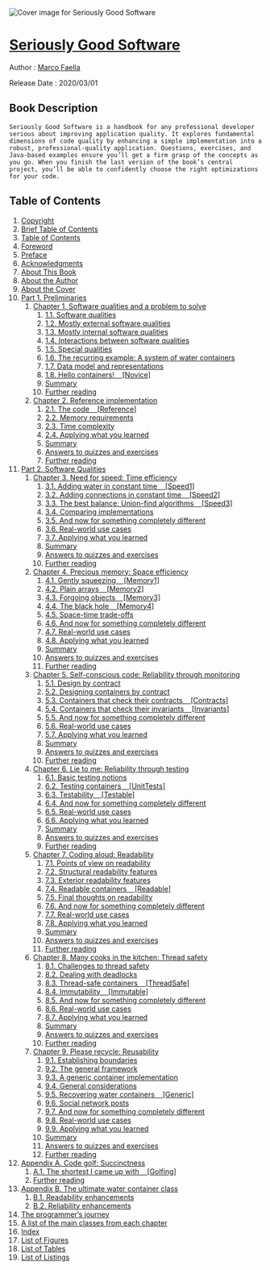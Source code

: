 ![Cover image for Seriously Good Software](https://imgdetail.ebookreading.net/cover/cover/20200920/EB9781617296291.jpg)

[Seriously Good Software](https://ebookreading.net/view/book/Seriously+Good+Software-EB9781617296291_1.html "Seriously Good Software")
====================================================================================================================

Author : [Marco Faella](https://ebookreading.net/search/author/Marco+Faella)

Release Date : 2020/03/01

Book Description
-----------------


    
    Seriously Good Software is a handbook for any professional developer serious about improving application quality. It explores fundamental dimensions of code quality by enhancing a simple implementation into a robust, professional-quality application. Questions, exercises, and Java-based examples ensure you’ll get a firm grasp of the concepts as you go. When you finish the last version of the book’s central project, you’ll be able to confidently choose the right optimizations for your code.
  
  
  

Table of Contents
-----------------

1. [Copyright](https://ebookreading.net/view/book/Seriously+Good+Software-EB9781617296291_3.html)
1. [Brief Table of Contents](https://ebookreading.net/view/book/Seriously+Good+Software-EB9781617296291_4.html)
1. [Table of Contents](https://ebookreading.net/view/book/Seriously+Good+Software-EB9781617296291_5.html)
1. [Foreword](https://ebookreading.net/view/book/Seriously+Good+Software-EB9781617296291_6.html)
1. [Preface](https://ebookreading.net/view/book/Seriously+Good+Software-EB9781617296291_7.html)
1. [Acknowledgments](https://ebookreading.net/view/book/Seriously+Good+Software-EB9781617296291_8.html)
1. [About This Book](https://ebookreading.net/view/book/Seriously+Good+Software-EB9781617296291_9.html)
1. [About the Author](https://ebookreading.net/view/book/Seriously+Good+Software-EB9781617296291_10.html)
1. [About the Cover](https://ebookreading.net/view/book/Seriously+Good+Software-EB9781617296291_11.html)
1. [Part 1. Preliminaries](https://ebookreading.net/view/book/Seriously+Good+Software-EB9781617296291_12.html)
    1. [Chapter 1. Software qualities and a problem to solve](https://ebookreading.net/view/book/Seriously+Good+Software-EB9781617296291_13.html)
        1. [1.1. Software qualities](https://ebookreading.net/view/book/Seriously+Good+Software-EB9781617296291_13.html#ch01lev1sec1)
        1. [1.2. Mostly external software qualities](https://ebookreading.net/view/book/Seriously+Good+Software-EB9781617296291_13.html#ch01lev1sec2)
        1. [1.3. Mostly internal software qualities](https://ebookreading.net/view/book/Seriously+Good+Software-EB9781617296291_13.html#ch01lev1sec3)
        1. [1.4. Interactions between software qualities](https://ebookreading.net/view/book/Seriously+Good+Software-EB9781617296291_13.html#ch01lev1sec4)
        1. [1.5. Special qualities](https://ebookreading.net/view/book/Seriously+Good+Software-EB9781617296291_13.html#ch01lev1sec5)
        1. [1.6. The recurring example: A system of water containers](https://ebookreading.net/view/book/Seriously+Good+Software-EB9781617296291_13.html#ch01lev1sec6)
        1. [1.7. Data model and representations](https://ebookreading.net/view/book/Seriously+Good+Software-EB9781617296291_13.html#ch01lev1sec7)
        1. [1.8. Hello containers!&nbsp;&nbsp;&nbsp;&nbsp;[Novice]](https://ebookreading.net/view/book/Seriously+Good+Software-EB9781617296291_13.html#ch01lev1sec8)
        1. [Summary](https://ebookreading.net/view/book/Seriously+Good+Software-EB9781617296291_13.html#ch01lev1sec9)
        1. [Further reading](https://ebookreading.net/view/book/Seriously+Good+Software-EB9781617296291_13.html#ch01lev1sec10)
    1. [Chapter 2. Reference implementation](https://ebookreading.net/view/book/Seriously+Good+Software-EB9781617296291_14.html)
        1. [2.1. The code&nbsp;&nbsp;&nbsp;&nbsp;[Reference]](https://ebookreading.net/view/book/Seriously+Good+Software-EB9781617296291_14.html#ch02lev1sec1)
        1. [2.2. Memory requirements](https://ebookreading.net/view/book/Seriously+Good+Software-EB9781617296291_14.html#ch02lev1sec2)
        1. [2.3. Time complexity](https://ebookreading.net/view/book/Seriously+Good+Software-EB9781617296291_14.html#ch02lev1sec3)
        1. [2.4. Applying what you learned](https://ebookreading.net/view/book/Seriously+Good+Software-EB9781617296291_14.html#ch02lev1sec4)
        1. [Summary](https://ebookreading.net/view/book/Seriously+Good+Software-EB9781617296291_14.html#ch02lev1sec5)
        1. [Answers to quizzes and exercises](https://ebookreading.net/view/book/Seriously+Good+Software-EB9781617296291_14.html#ch02lev1sec6)
        1. [Further reading](https://ebookreading.net/view/book/Seriously+Good+Software-EB9781617296291_14.html#ch02lev1sec7)
1. [Part 2. Software Qualities](https://ebookreading.net/view/book/Seriously+Good+Software-EB9781617296291_15.html)
    1. [Chapter 3. Need for speed: Time efficiency](https://ebookreading.net/view/book/Seriously+Good+Software-EB9781617296291_16.html)
        1. [3.1. Adding water in constant time&nbsp;&nbsp;&nbsp;&nbsp;[Speed1]](https://ebookreading.net/view/book/Seriously+Good+Software-EB9781617296291_16.html#ch03lev1sec1)
        1. [3.2. Adding connections in constant time&nbsp;&nbsp;&nbsp;&nbsp;[Speed2]](https://ebookreading.net/view/book/Seriously+Good+Software-EB9781617296291_16.html#ch03lev1sec2)
        1. [3.3. The best balance: Union-find algorithms&nbsp;&nbsp;&nbsp;&nbsp;[Speed3]](https://ebookreading.net/view/book/Seriously+Good+Software-EB9781617296291_16.html#ch03lev1sec3)
        1. [3.4. Comparing implementations](https://ebookreading.net/view/book/Seriously+Good+Software-EB9781617296291_16.html#ch03lev1sec4)
        1. [3.5. And now for something completely different](https://ebookreading.net/view/book/Seriously+Good+Software-EB9781617296291_16.html#ch03lev1sec5)
        1. [3.6. Real-world use cases](https://ebookreading.net/view/book/Seriously+Good+Software-EB9781617296291_16.html#ch03lev1sec6)
        1. [3.7. Applying what you learned](https://ebookreading.net/view/book/Seriously+Good+Software-EB9781617296291_16.html#ch03lev1sec7)
        1. [Summary](https://ebookreading.net/view/book/Seriously+Good+Software-EB9781617296291_16.html#ch03lev1sec8)
        1. [Answers to quizzes and exercises](https://ebookreading.net/view/book/Seriously+Good+Software-EB9781617296291_16.html#ch03lev1sec9)
        1. [Further reading](https://ebookreading.net/view/book/Seriously+Good+Software-EB9781617296291_16.html#ch03lev1sec10)
    1. [Chapter 4. Precious memory: Space efficiency](https://ebookreading.net/view/book/Seriously+Good+Software-EB9781617296291_17.html)
        1. [4.1. Gently squeezing&nbsp;&nbsp;&nbsp;&nbsp;[Memory1]](https://ebookreading.net/view/book/Seriously+Good+Software-EB9781617296291_17.html#ch04lev1sec1)
        1. [4.2. Plain arrays&nbsp;&nbsp;&nbsp;&nbsp;[Memory2]](https://ebookreading.net/view/book/Seriously+Good+Software-EB9781617296291_17.html#ch04lev1sec2)
        1. [4.3. Forgoing objects&nbsp;&nbsp;&nbsp;&nbsp;[Memory3]](https://ebookreading.net/view/book/Seriously+Good+Software-EB9781617296291_17.html#ch04lev1sec3)
        1. [4.4. The black hole&nbsp;&nbsp;&nbsp;&nbsp;[Memory4]](https://ebookreading.net/view/book/Seriously+Good+Software-EB9781617296291_17.html#ch04lev1sec4)
        1. [4.5. Space-time trade-offs](https://ebookreading.net/view/book/Seriously+Good+Software-EB9781617296291_17.html#ch04lev1sec5)
        1. [4.6. And now for something completely different](https://ebookreading.net/view/book/Seriously+Good+Software-EB9781617296291_17.html#ch04lev1sec6)
        1. [4.7. Real-world use cases](https://ebookreading.net/view/book/Seriously+Good+Software-EB9781617296291_17.html#ch04lev1sec7)
        1. [4.8. Applying what you learned](https://ebookreading.net/view/book/Seriously+Good+Software-EB9781617296291_17.html#ch04lev1sec8)
        1. [Summary](https://ebookreading.net/view/book/Seriously+Good+Software-EB9781617296291_17.html#ch04lev1sec9)
        1. [Answers to quizzes and exercises](https://ebookreading.net/view/book/Seriously+Good+Software-EB9781617296291_17.html#ch04lev1sec10)
        1. [Further reading](https://ebookreading.net/view/book/Seriously+Good+Software-EB9781617296291_17.html#ch04lev1sec11)
    1. [Chapter 5. Self-conscious code: Reliability through monitoring](https://ebookreading.net/view/book/Seriously+Good+Software-EB9781617296291_18.html)
        1. [5.1. Design by contract](https://ebookreading.net/view/book/Seriously+Good+Software-EB9781617296291_18.html#ch05lev1sec1)
        1. [5.2. Designing containers by contract](https://ebookreading.net/view/book/Seriously+Good+Software-EB9781617296291_18.html#ch05lev1sec2)
        1. [5.3. Containers that check their contracts&nbsp;&nbsp;&nbsp;&nbsp;[Contracts]](https://ebookreading.net/view/book/Seriously+Good+Software-EB9781617296291_18.html#ch05lev1sec3)
        1. [5.4. Containers that check their invariants&nbsp;&nbsp;&nbsp;&nbsp;[Invariants]](https://ebookreading.net/view/book/Seriously+Good+Software-EB9781617296291_18.html#ch05lev1sec4)
        1. [5.5. And now for something completely different](https://ebookreading.net/view/book/Seriously+Good+Software-EB9781617296291_18.html#ch05lev1sec5)
        1. [5.6. Real-world use cases](https://ebookreading.net/view/book/Seriously+Good+Software-EB9781617296291_18.html#ch05lev1sec6)
        1. [5.7. Applying what you learned](https://ebookreading.net/view/book/Seriously+Good+Software-EB9781617296291_18.html#ch05lev1sec7)
        1. [Summary](https://ebookreading.net/view/book/Seriously+Good+Software-EB9781617296291_18.html#ch05lev1sec8)
        1. [Answers to quizzes and exercises](https://ebookreading.net/view/book/Seriously+Good+Software-EB9781617296291_18.html#ch05lev1sec9)
        1. [Further reading](https://ebookreading.net/view/book/Seriously+Good+Software-EB9781617296291_18.html#ch05lev1sec10)
    1. [Chapter 6. Lie to me: Reliability through testing](https://ebookreading.net/view/book/Seriously+Good+Software-EB9781617296291_19.html)
        1. [6.1. Basic testing notions](https://ebookreading.net/view/book/Seriously+Good+Software-EB9781617296291_19.html#ch06lev1sec1)
        1. [6.2. Testing containers&nbsp;&nbsp;&nbsp;&nbsp;[UnitTests]](https://ebookreading.net/view/book/Seriously+Good+Software-EB9781617296291_19.html#ch06lev1sec2)
        1. [6.3. Testability&nbsp;&nbsp;&nbsp;&nbsp;[Testable]](https://ebookreading.net/view/book/Seriously+Good+Software-EB9781617296291_19.html#ch06lev1sec3)
        1. [6.4. And now for something completely different](https://ebookreading.net/view/book/Seriously+Good+Software-EB9781617296291_19.html#ch06lev1sec4)
        1. [6.5. Real-world use cases](https://ebookreading.net/view/book/Seriously+Good+Software-EB9781617296291_19.html#ch06lev1sec5)
        1. [6.6. Applying what you learned](https://ebookreading.net/view/book/Seriously+Good+Software-EB9781617296291_19.html#ch06lev1sec6)
        1. [Summary](https://ebookreading.net/view/book/Seriously+Good+Software-EB9781617296291_19.html#ch06lev1sec7)
        1. [Answers to quizzes and exercises](https://ebookreading.net/view/book/Seriously+Good+Software-EB9781617296291_19.html#ch06lev1sec8)
        1. [Further reading](https://ebookreading.net/view/book/Seriously+Good+Software-EB9781617296291_19.html#ch06lev1sec9)
    1. [Chapter 7. Coding aloud: Readability](https://ebookreading.net/view/book/Seriously+Good+Software-EB9781617296291_20.html)
        1. [7.1. Points of view on readability](https://ebookreading.net/view/book/Seriously+Good+Software-EB9781617296291_20.html#ch07lev1sec1)
        1. [7.2. Structural readability features](https://ebookreading.net/view/book/Seriously+Good+Software-EB9781617296291_20.html#ch07lev1sec2)
        1. [7.3. Exterior readability features](https://ebookreading.net/view/book/Seriously+Good+Software-EB9781617296291_20.html#ch07lev1sec3)
        1. [7.4. Readable containers&nbsp;&nbsp;&nbsp;&nbsp;[Readable]](https://ebookreading.net/view/book/Seriously+Good+Software-EB9781617296291_20.html#ch07lev1sec4)
        1. [7.5. Final thoughts on readability](https://ebookreading.net/view/book/Seriously+Good+Software-EB9781617296291_20.html#ch07lev1sec5)
        1. [7.6. And now for something completely different](https://ebookreading.net/view/book/Seriously+Good+Software-EB9781617296291_20.html#ch07lev1sec6)
        1. [7.7. Real-world use cases](https://ebookreading.net/view/book/Seriously+Good+Software-EB9781617296291_20.html#ch07lev1sec7)
        1. [7.8. Applying what you learned](https://ebookreading.net/view/book/Seriously+Good+Software-EB9781617296291_20.html#ch07lev1sec8)
        1. [Summary](https://ebookreading.net/view/book/Seriously+Good+Software-EB9781617296291_20.html#ch07lev1sec9)
        1. [Answers to quizzes and exercises](https://ebookreading.net/view/book/Seriously+Good+Software-EB9781617296291_20.html#ch07lev1sec10)
        1. [Further reading](https://ebookreading.net/view/book/Seriously+Good+Software-EB9781617296291_20.html#ch07lev1sec11)
    1. [Chapter 8. Many cooks in the kitchen: Thread safety](https://ebookreading.net/view/book/Seriously+Good+Software-EB9781617296291_21.html)
        1. [8.1. Challenges to thread safety](https://ebookreading.net/view/book/Seriously+Good+Software-EB9781617296291_21.html#ch08lev1sec1)
        1. [8.2. Dealing with deadlocks](https://ebookreading.net/view/book/Seriously+Good+Software-EB9781617296291_21.html#ch08lev1sec2)
        1. [8.3. Thread-safe containers&nbsp;&nbsp;&nbsp;&nbsp;[ThreadSafe]](https://ebookreading.net/view/book/Seriously+Good+Software-EB9781617296291_21.html#ch08lev1sec3)
        1. [8.4. Immutability&nbsp;&nbsp;&nbsp;&nbsp;[Immutable]](https://ebookreading.net/view/book/Seriously+Good+Software-EB9781617296291_21.html#ch08lev1sec4)
        1. [8.5. And now for something completely different](https://ebookreading.net/view/book/Seriously+Good+Software-EB9781617296291_21.html#ch08lev1sec5)
        1. [8.6. Real-world use cases](https://ebookreading.net/view/book/Seriously+Good+Software-EB9781617296291_21.html#ch08lev1sec6)
        1. [8.7. Applying what you learned](https://ebookreading.net/view/book/Seriously+Good+Software-EB9781617296291_21.html#ch08lev1sec7)
        1. [Summary](https://ebookreading.net/view/book/Seriously+Good+Software-EB9781617296291_21.html#ch08lev1sec8)
        1. [Answers to quizzes and exercises](https://ebookreading.net/view/book/Seriously+Good+Software-EB9781617296291_21.html#ch08lev1sec9)
        1. [Further reading](https://ebookreading.net/view/book/Seriously+Good+Software-EB9781617296291_21.html#ch08lev1sec10)
    1. [Chapter 9. Please recycle: Reusability](https://ebookreading.net/view/book/Seriously+Good+Software-EB9781617296291_22.html)
        1. [9.1. Establishing boundaries](https://ebookreading.net/view/book/Seriously+Good+Software-EB9781617296291_22.html#ch09lev1sec1)
        1. [9.2. The general framework](https://ebookreading.net/view/book/Seriously+Good+Software-EB9781617296291_22.html#ch09lev1sec2)
        1. [9.3. A generic container implementation](https://ebookreading.net/view/book/Seriously+Good+Software-EB9781617296291_22.html#ch09lev1sec3)
        1. [9.4. General considerations](https://ebookreading.net/view/book/Seriously+Good+Software-EB9781617296291_22.html#ch09lev1sec4)
        1. [9.5. Recovering water containers&nbsp;&nbsp;&nbsp;&nbsp;[Generic]](https://ebookreading.net/view/book/Seriously+Good+Software-EB9781617296291_22.html#ch09lev1sec5)
        1. [9.6. Social network posts](https://ebookreading.net/view/book/Seriously+Good+Software-EB9781617296291_22.html#ch09lev1sec6)
        1. [9.7. And now for something completely different](https://ebookreading.net/view/book/Seriously+Good+Software-EB9781617296291_22.html#ch09lev1sec7)
        1. [9.8. Real-world use cases](https://ebookreading.net/view/book/Seriously+Good+Software-EB9781617296291_22.html#ch09lev1sec8)
        1. [9.9. Applying what you learned](https://ebookreading.net/view/book/Seriously+Good+Software-EB9781617296291_22.html#ch09lev1sec9)
        1. [Summary](https://ebookreading.net/view/book/Seriously+Good+Software-EB9781617296291_22.html#ch09lev1sec10)
        1. [Answers to quizzes and exercises](https://ebookreading.net/view/book/Seriously+Good+Software-EB9781617296291_22.html#ch09lev1sec11)
        1. [Further reading](https://ebookreading.net/view/book/Seriously+Good+Software-EB9781617296291_22.html#ch09lev1sec12)
1. [Appendix A. Code golf: Succinctness](https://ebookreading.net/view/book/Seriously+Good+Software-EB9781617296291_23.html)
    1. [A.1. The shortest I came up with&nbsp;&nbsp;&nbsp;&nbsp;[Golfing]](https://ebookreading.net/view/book/Seriously+Good+Software-EB9781617296291_24.html)
    1. [Further reading](https://ebookreading.net/view/book/Seriously+Good+Software-EB9781617296291_25.html)
1. [Appendix B. The ultimate water container class](https://ebookreading.net/view/book/Seriously+Good+Software-EB9781617296291_26.html)
    1. [B.1. Readability enhancements](https://ebookreading.net/view/book/Seriously+Good+Software-EB9781617296291_27.html)
    1. [B.2. Reliability enhancements](https://ebookreading.net/view/book/Seriously+Good+Software-EB9781617296291_28.html)
1. [The programmer’s journey](https://ebookreading.net/view/book/Seriously+Good+Software-EB9781617296291_29.html)
1. [A list of the main classes from each chapter](https://ebookreading.net/view/book/Seriously+Good+Software-EB9781617296291_30.html)
1. [Index](https://ebookreading.net/view/book/Seriously+Good+Software-EB9781617296291_31.html)
1. [List of Figures](https://ebookreading.net/view/book/Seriously+Good+Software-EB9781617296291_32.html)
1. [List of Tables](https://ebookreading.net/view/book/Seriously+Good+Software-EB9781617296291_33.html)
1. [List of Listings](https://ebookreading.net/view/book/Seriously+Good+Software-EB9781617296291_34.html)
